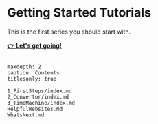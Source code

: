 # Getting Started Tutorials

This is the first series you should start with.

[**👉 Let's get going!**](1_FirstSteps/1.1.md)

```{toctree}
---
maxdepth: 2
caption: Contents
titlesonly: true
---     
1_FirstSteps/index.md
2_Convertor/index.md
3_TimeMachine/index.md
HelpfulWebsites.md
WhatsNext.md
```